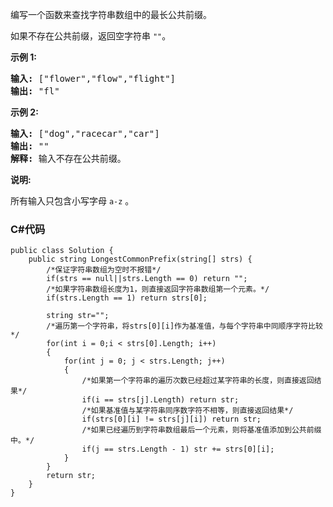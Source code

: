 <p>编写一个函数来查找字符串数组中的最长公共前缀。</p>

<p>如果不存在公共前缀，返回空字符串&nbsp;<code>&quot;&quot;</code>。</p>

<p><strong>示例&nbsp;1:</strong></p>

<pre><strong>输入: </strong>[&quot;flower&quot;,&quot;flow&quot;,&quot;flight&quot;]
<strong>输出:</strong> &quot;fl&quot;
</pre>

<p><strong>示例&nbsp;2:</strong></p>

<pre><strong>输入: </strong>[&quot;dog&quot;,&quot;racecar&quot;,&quot;car&quot;]
<strong>输出:</strong> &quot;&quot;
<strong>解释:</strong> 输入不存在公共前缀。
</pre>

<p><strong>说明:</strong></p>

<p>所有输入只包含小写字母&nbsp;<code>a-z</code>&nbsp;。</p>

### C#代码

```
public class Solution {
    public string LongestCommonPrefix(string[] strs) {
        /*保证字符串数组为空时不报错*/
        if(strs == null||strs.Length == 0) return "";
        /*如果字符串数组长度为1，则直接返回字符串数组第一个元素。*/
        if(strs.Length == 1) return strs[0];
        
        string str="";
        /*遍历第一个字符串，将strs[0][i]作为基准值，与每个字符串中同顺序字符比较*/
        for(int i = 0;i < strs[0].Length; i++)
        {
            for(int j = 0; j < strs.Length; j++)
            {
                /*如果第一个字符串的遍历次数已经超过某字符串的长度，则直接返回结果*/
                if(i == strs[j].Length) return str;
                /*如果基准值与某字符串同序数字符不相等，则直接返回结果*/
                if(strs[0][i] != strs[j][i]) return str;
                /*如果已经遍历到字符串数组最后一个元素，则将基准值添加到公共前缀中。*/
                if(j == strs.Length - 1) str += strs[0][i];
            }
        }
        return str;
    }
}
```